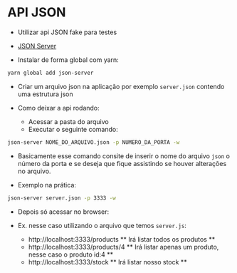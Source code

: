 <h1>API JSON</h1>

- Utilizar api JSON fake para testes

- [JSON Server](https://github.com/typicode/json-server)

- Instalar de forma global com yarn:

```bash
yarn global add json-server
```
- Criar um arquivo json na aplicação por exemplo `server.json` contendo uma estrutura json

- Como deixar a api rodando:
  - Acessar a pasta do arquivo
  - Executar o seguinte comando:

```bash
json-server NOME_DO_ARQUIVO.json -p NUMERO_DA_PORTA -w
```

- Basicamente esse comando consite de inserir o nome do arquivo `json` o número da porta
e se deseja que fique assistindo se houver alterações no arquivo.

- Exemplo na prática:

```bash
json-server server.json -p 3333 -w
```

- Depois só acessar no browser:

- Ex. nesse caso utilizando o arquivo que temos `server.js`:

  - http://localhost:3333/products ** Irá listar todos os produtos **
  - http://localhost:3333/products/4 ** Irá listar apenas um produto, nesse caso o produto id:4 **
  - http://localhost:3333/stock ** Irá listar nosso stock **

